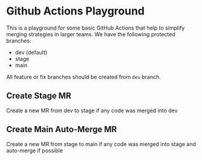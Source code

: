 # Github Actions Playground

This is a playground for some basic GitHub Actions that help to simplify merging strategies in larger teams.
We have the following protected branches:

- dev (default)
- stage
- main

All feature or fix branches should be created from `dev` branch.

## Create Stage MR

Create a new MR from dev to stage if any code was merged into dev

## Create Main Auto-Merge MR

Create a new MR from stage to main if any code was merged into stage and auto-merge if possible
